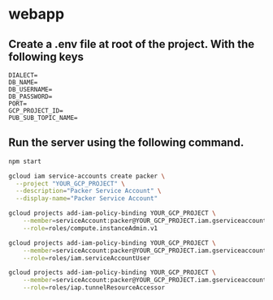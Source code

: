 # webapp

## Create a .env file at root of the project. With the following keys
```env
DIALECT=
DB_NAME=
DB_USERNAME=
DB_PASSWORD=
PORT=
GCP_PROJECT_ID=
PUB_SUB_TOPIC_NAME=
```

## Run the server using the following command.
```bash
npm start
```


```bash
gcloud iam service-accounts create packer \
  --project "YOUR_GCP_PROJECT" \
  --description="Packer Service Account" \
  --display-name="Packer Service Account"
```

```bash
gcloud projects add-iam-policy-binding YOUR_GCP_PROJECT \
    --member=serviceAccount:packer@YOUR_GCP_PROJECT.iam.gserviceaccount.com \
    --role=roles/compute.instanceAdmin.v1
```

```bash
gcloud projects add-iam-policy-binding YOUR_GCP_PROJECT \
    --member=serviceAccount:packer@YOUR_GCP_PROJECT.iam.gserviceaccount.com \
    --role=roles/iam.serviceAccountUser
```

```bash
gcloud projects add-iam-policy-binding YOUR_GCP_PROJECT \
    --member=serviceAccount:packer@YOUR_GCP_PROJECT.iam.gserviceaccount.com \
    --role=roles/iap.tunnelResourceAccessor
```
